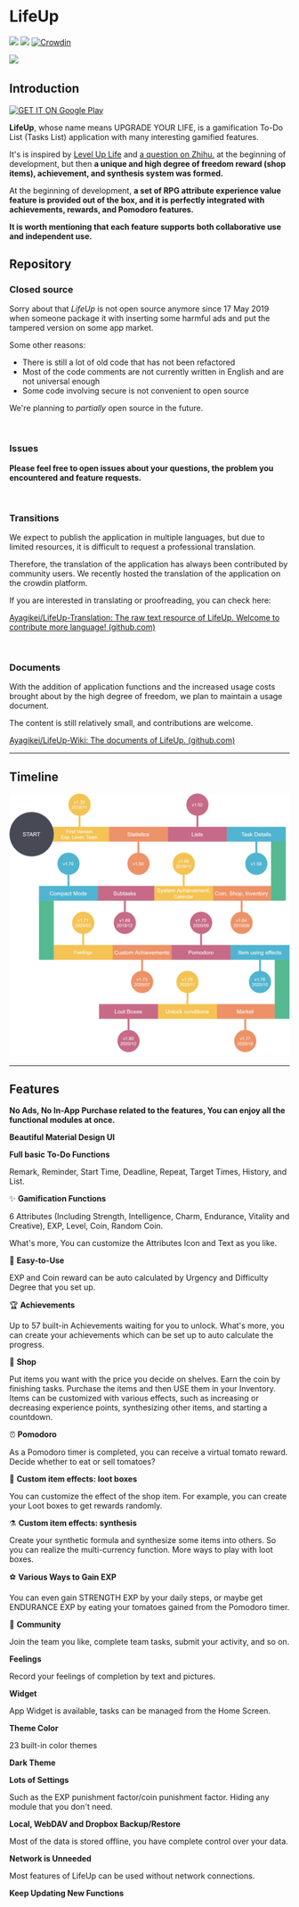 # LifeUp

![](https://img.shields.io/badge/license-Closed%20Source-blue.svg) ![](https://img.shields.io/badge/platform-android-green.svg) 
[![Crowdin](https://badges.crowdin.net/lifeup/localized.svg)](https://crowdin.com/project/lifeup)

![](https://github.com/Ayagikei/LifeUp/blob/master/screenshots/en_pic_01.png?raw=true)

## Introduction

[![GET IT ON Google Play](https://play.google.com/intl/en_us/badges/static/images/badges/en_badge_web_generic.png)](https://play.google.com/store/apps/details?id=net.sarasarasa.lifeup&pcampaignid=pcampaignidMKT-Other-global-all-co-prtnr-py-PartBadge-Mar2515-1)

**LifeUp**,  whose name means UPGRADE YOUR LIFE, is a gamification To-Do List (Tasks List) application with many interesting gamified features.

It's is inspired by [Level Up Life](https://lvluplife.com/) and [a question on Zhihu.](https://www.zhihu.com/question/25365158) at the beginning of development, but then **a unique and high degree of freedom reward (shop items), achievement, and synthesis system was formed.**

At the beginning of development, **a set of RPG attribute experience value feature is provided out of the box, and it is perfectly integrated with achievements, rewards, and Pomodoro features.**

**It is worth mentioning that each feature supports both collaborative use and independent use.**

## Repository

### Closed source

Sorry about that *LifeUp* is not open source anymore since 17 May 2019 when someone package it with inserting some harmful ads and put the tampered version on some app market.

Some other reasons:
- There is still a lot of old code that has not been refactored
- Most of the code comments are not currently written in English and are not universal enough
- Some code involving secure is not convenient to open source

We're planning to *partially* open source in the future.

<br/>

### Issues

**Please feel free to open issues about your questions, the problem you encountered and feature requests.**

</br>


### Transitions

We expect to publish the application in multiple languages, but due to limited resources, it is difficult to request a professional translation.

Therefore, the translation of the application has always been contributed by community users.
We recently hosted the translation of the application on the crowdin platform.

If you are interested in translating or proofreading, you can check here:

[Ayagikei/LifeUp-Translation: The raw text resource of LifeUp. Welcome to contribute more language! (github.com)](https://github.com/Ayagikei/LifeUp-Translation)

<br/>

### Documents

With the addition of application functions and the increased usage costs brought about by the high degree of freedom, we plan to maintain a usage document.

The content is still relatively small, and contributions are welcome.

[Ayagikei/LifeUp-Wiki: The documents of LifeUp. (github.com)](https://github.com/Ayagikei/LifeUp-Wiki)

---


## Timeline

![](https://github.com/Ayagikei/LifeUp/blob/master/screenshots/timeline.png?raw=true)



---



## Features 

**No Ads, No In-App Purchase related to the features, You can enjoy all the functional modules at once.**

**Beautiful Material Design UI**

**Full basic To-Do Functions**

Remark, Reminder, Start Time, Deadline, Repeat, Target Times, History, and List.

✨ **Gamification Functions**

6 Attributes (Including Strength, Intelligence, Charm, Endurance, Vitality and Creative), EXP, Level, Coin, Random Coin.

What's more, You can customize the Attributes Icon and Text as you like.

🎨 **Easy-to-Use**

EXP and Coin reward can be auto calculated by Urgency and Difficulty Degree that you set up.

🏆 **Achievements**

Up to 57 built-in Achievements waiting for you to unlock.
What's more, you can create your achievements which can be set up to auto calculate the progress.

🎁 **Shop**

Put items you want with the price you decide on shelves. Earn the coin by finishing tasks. Purchase the items and then USE them in your Inventory.
Items can be customized with various effects, such as increasing or decreasing experience points, synthesizing other items, and starting a countdown.

⏰ **Pomodoro**

As a Pomodoro timer is completed, you can receive a virtual tomato reward.
Decide whether to eat or sell tomatoes?

🎲 **Custom item effects: loot boxes**

You can customize the effect of the shop item.
For example, you can create your Loot boxes to get rewards randomly.

⚗️ **Custom item effects: synthesis**

Create your synthetic formula and synthesize some items into others.
So you can realize the multi-currency function. More ways to play with loot boxes.

⚽ **Various Ways to Gain EXP**

You can even gain STRENGTH EXP by your daily steps,
or maybe get ENDURANCE EXP by eating your tomatoes gained from the Pomodoro timer.

🤝 **Community**

Join the team you like, complete team tasks, submit your activity, and so on.

**Feelings**

Record your feelings of completion by text and pictures.

**Widget**

App Widget is available, tasks can be managed from the Home Screen.

**Theme Color**

23 built-in color themes

**Dark Theme**

**Lots of Settings**

Such as the EXP punishment factor/coin punishment factor.
Hiding any module that you don't need.

**Local, WebDAV and Dropbox Backup/Restore**

Most of the data is stored offline, you have complete control over your data.

**Network is Unneeded**

Most features of LifeUp can be used without network connections.

**Keep Updating New Functions**

